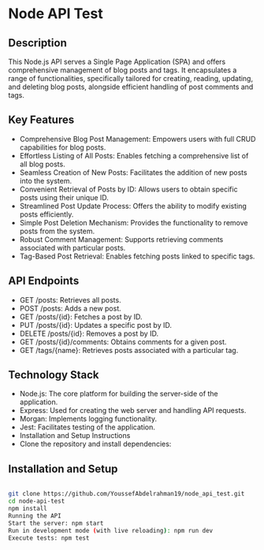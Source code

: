 # Node API Test

## Description

This Node.js API serves a Single Page Application (SPA) and offers comprehensive management of blog posts and tags. It encapsulates a range of functionalities, specifically tailored for creating, reading, updating, and deleting blog posts, alongside efficient handling of post comments and tags.

## Key Features

- Comprehensive Blog Post Management: Empowers users with full CRUD capabilities for blog posts.
- Effortless Listing of All Posts: Enables fetching a comprehensive list of all blog posts.
- Seamless Creation of New Posts: Facilitates the addition of new posts into the system.
- Convenient Retrieval of Posts by ID: Allows users to obtain specific posts using their unique ID.
- Streamlined Post Update Process: Offers the ability to modify existing posts efficiently.
- Simple Post Deletion Mechanism: Provides the functionality to remove posts from the system.
- Robust Comment Management: Supports retrieving comments associated with particular posts.
- Tag-Based Post Retrieval: Enables fetching posts linked to specific tags.

## API Endpoints

- GET /posts: Retrieves all posts.
- POST /posts: Adds a new post.
- GET /posts/{id}: Fetches a post by ID.
- PUT /posts/{id}: Updates a specific post by ID.
- DELETE /posts/{id}: Removes a post by ID.
- GET /posts/{id}/comments: Obtains comments for a given post.
- GET /tags/{name}: Retrieves posts associated with a particular tag.

## Technology Stack

- Node.js: The core platform for building the server-side of the application.
- Express: Used for creating the web server and handling API requests.
- Morgan: Implements logging functionality.
- Jest: Facilitates testing of the application.
- Installation and Setup Instructions
- Clone the repository and install dependencies:

## Installation and Setup

```bash

git clone https://github.com/YoussefAbdelrahman19/node_api_test.git
cd node-api-test
npm install
Running the API
Start the server: npm start
Run in development mode (with live reloading): npm run dev
Execute tests: npm test


